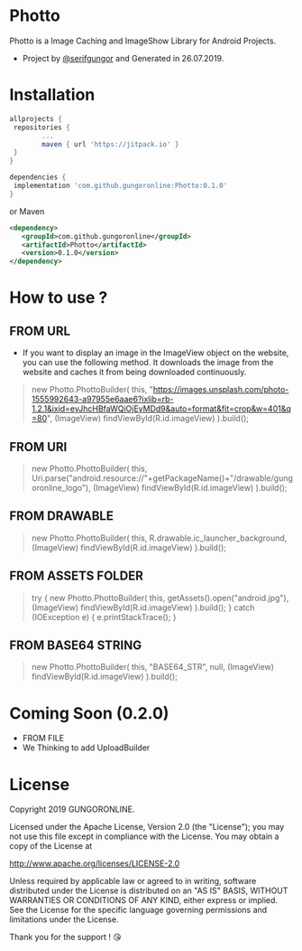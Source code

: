 # Photto
Photto is a Image Caching and ImageShow Library for Android Projects.

- Project by [@serifgungor](https://github.com/serifgungor) and Generated in 26.07.2019.

# Installation
```groovy
allprojects {
 repositories {
		...
		maven { url 'https://jitpack.io' }
 }
}

dependencies {
 implementation 'com.github.gungoronline:Photto:0.1.0'
}
```
or Maven
```xml
<dependency>
   <groupId>com.github.gungoronline</groupId>
   <artifactId>Photto</artifactId>
   <version>0.1.0</version>
</dependency>
```


# How to use ?

## FROM URL
- If you want to display an image in the ImageView object on the website, you can use the following method. It downloads the image from the website and caches it from being downloaded continuously.
> new Photto.PhottoBuilder(
>  this,
>  "https://images.unsplash.com/photo-1555992643-a97955e6aae6?ixlib=rb-1.2.1&ixid=eyJhcHBfaWQiOjEyMDd9&auto=format&fit=crop&w=401&q=80",
>  (ImageView) findViewById(R.id.imageView)
> ).build();

## FROM URI
> new Photto.PhottoBuilder(
>   this,
>   Uri.parse("android.resource://"+getPackageName()+"/drawable/gungoronline_logo"),
>   (ImageView) findViewById(R.id.imageView)
> ).build();

## FROM DRAWABLE
> new Photto.PhottoBuilder(
>   this,
>   R.drawable.ic_launcher_background,
>   (ImageView) findViewById(R.id.imageView)
> ).build();

## FROM ASSETS FOLDER
> try {
>   new Photto.PhottoBuilder(
>     this,
>     getAssets().open("android.jpg"),
>     (ImageView) findViewById(R.id.imageView)
>   ).build();
> } catch (IOException e) {
>   e.printStackTrace();
> }

## FROM BASE64 STRING
> new Photto.PhottoBuilder(
>   this,
>   "BASE64_STR",
>   null,
>   (ImageView) findViewById(R.id.imageView)
> ).build();

# Coming Soon (0.2.0)
- FROM FILE
- We Thinking to add UploadBuilder

# License

Copyright 2019 GUNGORONLINE.

Licensed under the Apache License, Version 2.0 (the "License");
you may not use this file except in compliance with the License.
You may obtain a copy of the License at

   http://www.apache.org/licenses/LICENSE-2.0

Unless required by applicable law or agreed to in writing, software
distributed under the License is distributed on an "AS IS" BASIS,
WITHOUT WARRANTIES OR CONDITIONS OF ANY KIND, either express or implied.
See the License for the specific language governing permissions and
limitations under the License.

Thank you for the support ! :kissing_heart:
